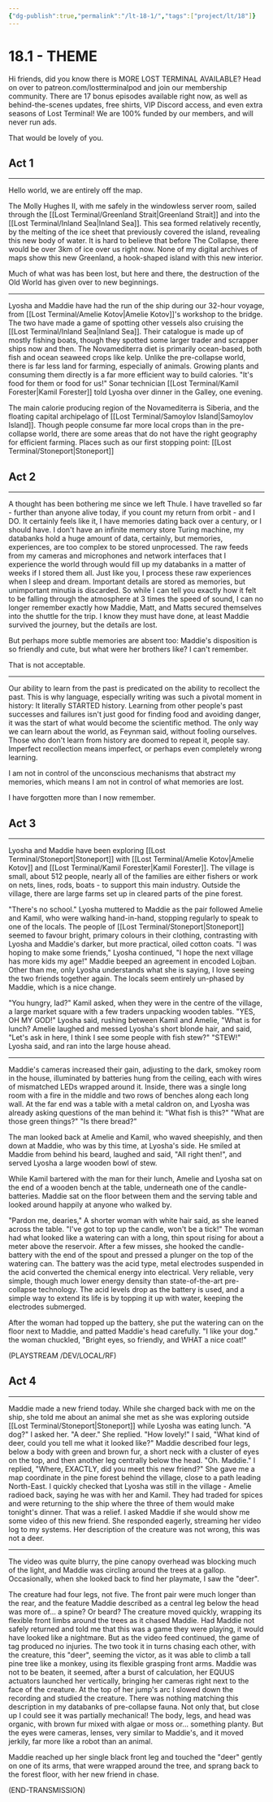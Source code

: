 ```yaml
---
{"dg-publish":true,"permalink":"/lt-18-1/","tags":["project/lt/18"]}
---
```





# 18.1 - THEME

Hi friends, did you know there is MORE LOST TERMINAL AVAILABLE?
Head on over to patreon.com/lostterminalpod
and join our membership community.
There are 17 bonus episodes available right now,
as well as behind-the-scenes updates, free shirts, VIP Discord access, and even extra seasons of Lost Terminal!
We are 100% funded by our members, and will never run ads.

That would be lovely of you.

## Act 1

 ---

Hello world, we are entirely off the map.

The Molly Hughes II, with me safely in the windowless server room, sailed through the [[Lost Terminal/Greenland Strait\|Greenland Strait]] and into the [[Lost Terminal/Inland Sea\|Inland Sea]].
This sea formed relatively recently, by the melting of the ice sheet that previously covered the island, revealing this new body of water.
It is hard to believe that before The Collapse, there would be over 3km of ice over us right now.
None of my digital archives of maps show this new Greenland, a hook-shaped island with this new interior.

Much of what was has been lost, but here and there, the destruction of the Old World has given over to new beginnings.

 ---

Lyosha and Maddie have had the run of the ship during our 32-hour voyage, from [[Lost Terminal/Amelie Kotov\|Amelie Kotov]]'s workshop to the bridge.
The two have made a game of spotting other vessels also cruising the [[Lost Terminal/Inland Sea\|Inland Sea]]. Their catalogue is made up of mostly fishing boats, though they spotted some larger trader and scrapper ships now and then.
The Novamediterra diet is primarily ocean-based, both fish and ocean seaweed crops like kelp. Unlike the pre-collapse world, there is far less land for farming, especially of animals. Growing plants and consuming them directly is a far more efficient way to build calories.
"It's food for them or food for us!" Sonar technician [[Lost Terminal/Kamil Forester\|Kamil Forester]] told Lyosha over dinner in the Galley, one evening.

The main calorie producing region of the Novamediterra is Siberia, and the floating capital archipelago of [[Lost Terminal/Samoylov Island\|Samoylov Island]]. Though people consume far more local crops than in the pre-collapse world, there are some areas that do not have the right geography for efficient farming.
Places such as our first stopping point: [[Lost Terminal/Stoneport\|Stoneport]]

 



## Act 2
 ---

A thought has been bothering me since we left Thule.
I have travelled so far - further than anyone alive today, if you count my return from orbit - and I DO.
It certainly feels like it, I have memories dating back over a century, or I should have.
I don't have an infinite memory store Turing machine, my databanks hold a huge amount of data, certainly, but memories, experiences, are too complex to be stored unprocessed.
The raw feeds from my cameras and microphones and network interfaces that I experience the world through would fill up my databanks in a matter of weeks if I stored them all.
Just like you, I process these raw experiences when I sleep and dream.
Important details are stored as memories, but unimportant minutia is discarded.
So while I can tell you exactly how it felt to be falling through the atmosphere at 3 times the speed of sound, I can no longer remember exactly how Maddie, Matt, and Matts secured themselves into the shuttle for the trip.
I know they must have done, at least Maddie survived the journey, but the details are lost.

But perhaps more subtle memories are absent too:
Maddie's disposition is so friendly and cute, but what were her brothers like?
I can't remember.

That is not acceptable.

 ---

Our ability to learn from the past is predicated on the ability to recollect the past.
This is why language, especially writing was such a pivotal moment in history:
It literally STARTED history.
Learning from other people's past successes and failures isn't just good for finding food and avoiding danger, it was the start of what would become the scientific method.
The only way we can learn about the world, as Feynman said, without fooling ourselves.
Those who don't learn from history are doomed to repeat it, people say.
Imperfect recollection means imperfect, or perhaps even completely wrong learning.

I am not in control of the unconscious mechanisms that abstract my memories, which means I am not in control of what memories are lost.

I have forgotten more than I now remember.

 



## Act 3

 ---

Lyosha and Maddie have been exploring [[Lost Terminal/Stoneport\|Stoneport]] with [[Lost Terminal/Amelie Kotov\|Amelie Kotov]] and [[Lost Terminal/Kamil Forester\|Kamil Forester]].
The village is small, about 512 people, nearly all of the families are either fishers or work on nets, lines, rods, boats - to support this main industry.
Outside the village, there are large farms set up in cleared parts of the pine forest.

"There's no school." Lyosha muttered to Maddie as the pair followed Amelie and Kamil, who were walking hand-in-hand, stopping regularly to speak to one of the locals.
The people of [[Lost Terminal/Stoneport\|Stoneport]] seemed to favour bright, primary colours in their clothing, contrasting with Lyosha and Maddie's darker, but more practical, oiled cotton coats.
"I was hoping to make some friends," Lyosha continued, "I hope the next village has more kids my age!"
Maddie beeped an agreement in encoded Lojban. Other than me, only Lyosha understands what she is saying, I love seeing the two friends together again.
The locals seem entirely un-phased by Maddie, which is a nice change.

"You hungry, lad?" Kamil asked, when they were in the centre of the village, a large market square with a few traders unpacking wooden tables.
"YES, OH MY GOD!" Lyosha said, rushing between Kamil and Amelie, "What is for lunch?
Amelie laughed and messed Lyosha's short blonde hair, and said, "Let's ask in here, I think I see some people with fish stew?"
"STEW!" Lyosha said, and ran into the large house ahead.

 ---

Maddie's cameras increased their gain, adjusting to the dark, smokey room in the house, illuminated by batteries hung from the ceiling, each with wires of mismatched LEDs wrapped around it.
Inside, there was a single long room with a fire in the middle and two rows of benches along each long wall.
At the far end was a table with a metal caldron on, and Lyosha was already asking questions of the man behind it:
"What fish is this?"
"What are those green things?"
"Is there bread?"

The man looked back at Amelie and Kamil, who waved sheepishly, and then down at Maddie, who was by this time, at Lyosha's side.
He smiled at Maddie from behind his beard, laughed and said, "All right then!", and served Lyosha a large wooden bowl of stew.

While Kamil bartered with the man for their lunch, Amelie and Lyosha sat on the end of a wooden bench at the table, underneath one of the candle-batteries.
Maddie sat on the floor between them and the serving table and looked around happily at anyone who walked by.

"Pardon me, dearies," A shorter woman with white hair said, as she leaned across the table. "I've got to top up the candle, won't be a tick!"
The woman had what looked like a watering can with a long, thin spout rising for about a meter above the reservoir.
After a few misses, she hooked the candle-battery with the end of the spout and pressed a plunger on the top of the watering can.
The battery was the acid type, metal electrodes suspended in the acid converted the chemical energy into electrical.
Very reliable, very simple, though much lower energy density than state-of-the-art pre-collapse technology.
The acid levels drop as the battery is used, and a simple way to extend its life is by topping it up with water, keeping the electrodes submerged.

After the woman had topped up the battery, she put the watering can on the floor next to Maddie, and patted Maddie's head carefully.
"I like your dog." the woman chuckled, "Bright eyes, so friendly, and WHAT a nice coat!"

 

(PLAYSTREAM /DEV/LOCAL/RF)



## Act 4

 ---

Maddie made a new friend today.
While she charged back with me on the ship, she told me about an animal she met as she was exploring outside [[Lost Terminal/Stoneport\|Stoneport]] while Lyosha was eating lunch.
"A dog?" I asked her.
"A deer." She replied.
"How lovely!" I said, "What kind of deer, could you tell me what it looked like?"
Maddie described four legs, below a body with green and brown fur, a short neck with a cluster of eyes on the top, and then another leg centrally below the head.
"Oh. Maddie." I replied, "Where, EXACTLY, did you meet this new friend?"
She gave me a map coordinate in the pine forest behind the village, close to a path leading North-East.
I quickly checked that Lyosha was still in the village - Amelie radioed back, saying he was with her and Kamil. They had traded for spices and were returning to the ship where the three of them would make tonight's dinner.
That was a relief.
I asked Maddie if she would show me some video of this new friend. She responded eagerly, streaming her video log to my systems.
Her description of the creature was not wrong, this was not a deer.

 ---

The video was quite blurry, the pine canopy overhead was blocking much of the light, and Maddie was circling around the trees at a gallop.
Occasionally, when she looked back to find her playmate, I saw the "deer".

The creature had four legs, not five. The front pair were much longer than the rear, and the feature Maddie described as a central leg below the head was more of... a spine? Or beard?
The creature moved quickly, wrapping its flexible front limbs around the trees as it chased Maddie. 
Had Maddie not safely returned and told me that this was a game they were playing, it would have looked like a nightmare.
But as the video feed continued, the game of tag produced no injuries.
The two took it in turns chasing each other, with the creature, this "deer", seeming the victor, as it was able to climb a tall pine tree like a monkey, using its flexible grasping front arms.
Maddie was not to be beaten, it seemed, after a burst of calculation, her EQUUS actuators launched her vertically, bringing her cameras right next to the face of the creature.
At the top of her jump's arc I slowed down the recording and studied the creature.
There was nothing matching this description in my databanks of pre-collapse fauna.
Not only that, but close up I could see it was partially mechanical!
The body, legs, and head was organic, with brown fur mixed with algae or moss or... something planty.
But the eyes were cameras, lenses, very similar to Maddie's, and it moved jerkily, far more like a robot than an animal.

Maddie reached up her single black front leg and touched the "deer" gently on one of its arms, that were wrapped around the tree, and sprang back to the forest floor, with her new friend in chase.

(END-TRANSMISSION)

 



